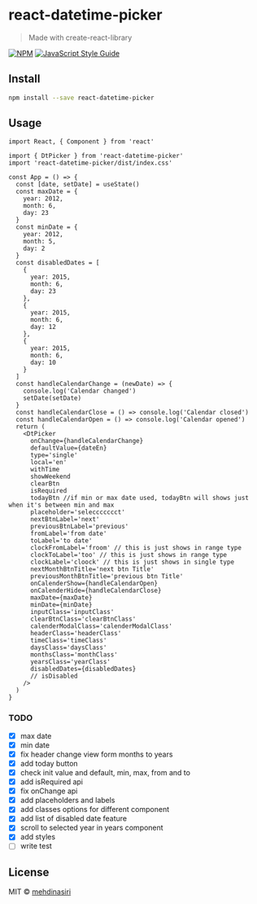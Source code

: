# react-datetime-picker

> Made with create-react-library

[![NPM](https://img.shields.io/npm/v/react-datetime-picker.svg)](https://www.npmjs.com/package/react-datetime-picker) [![JavaScript Style Guide](https://img.shields.io/badge/code_style-standard-brightgreen.svg)](https://standardjs.com)

## Install

```bash
npm install --save react-datetime-picker
```

## Usage

```tsx
import React, { Component } from 'react'

import { DtPicker } from 'react-datetime-picker'
import 'react-datetime-picker/dist/index.css'

const App = () => {
  const [date, setDate] = useState()
  const maxDate = {
    year: 2012,
    month: 6,
    day: 23
  }
  const minDate = {
    year: 2012,
    month: 5,
    day: 2
  }
  const disabledDates = [
    {
      year: 2015,
      month: 6,
      day: 23
    },
    {
      year: 2015,
      month: 6,
      day: 12
    },
    {
      year: 2015,
      month: 6,
      day: 10
    }
  ]
  const handleCalendarChange = (newDate) => {
    console.log('Calendar changed')
    setDate(setDate)
  }
  const handleCalendarClose = () => console.log('Calendar closed')
  const handleCalendarOpen = () => console.log('Calendar opened')
  return (
    <DtPicker
      onChange={handleCalendarChange}
      defaultValue={dateEn}
      type='single'
      local='en'
      withTime
      showWeekend
      clearBtn
      isRequired
      todayBtn //if min or max date used, todayBtn will shows just when it's between min and max
      placeholder='seleccccccct'
      nextBtnLabel='next'
      previousBtnLabel='previous'
      fromLabel='from date'
      toLabel='to date'
      clockFromLabel='froom' // this is just shows in range type
      clockToLabel='too' // this is just shows in range type
      clockLabel='cloock' // this is just shows in single type
      nextMonthBtnTitle='next btn Title'
      previousMonthBtnTitle='previous btn Title'
      onCalenderShow={handleCalendarOpen}
      onCalenderHide={handleCalendarClose}
      maxDate={maxDate}
      minDate={minDate}
      inputClass='inputClass'
      clearBtnClass='clearBtnClass'
      calenderModalClass='calenderModalClass'
      headerClass='headerClass'
      timeClass='timeClass'
      daysClass='daysClass'
      monthsClass='monthClass'
      yearsClass='yearClass'
      disabledDates={disabledDates}
      // isDisabled
    />
  )
}
```

### TODO

- [x] max date
- [x] min date
- [x] fix header change view form months to years
- [x] add today button
- [x] check init value and default, min, max, from and to
- [x] add isRequired api
- [x] fix onChange api
- [x] add placeholders and labels
- [x] add classes options for different component
- [x] add list of disabled date feature
- [x] scroll to selected year in years component
- [x] add styles
- [ ] write test

## License

MIT © [mehdinasiri](https://github.com/mehdinasiri)
